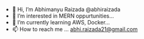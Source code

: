 - 👋 Hi, I’m Abhimanyu Raizada @abhiraizada
- 👀 I’m interested in MERN oppurtunities...
- 🌱 I’m currently learning AWS, Docker...
- 📫 How to reach me ... abhi.raizada21@gmail.com


